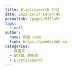 ```yaml
---
title: Elasticsearch 介绍
date: 2021-10-27 14:04:45
permalink: /pages/9323a9/
tags: 
  - null
author: 
  name: 熊猫 code
  link: https://pandacode.cn
categories: 
  - 数据库
  - NOSQL 数据库
  - Elasticsearch
---
```

